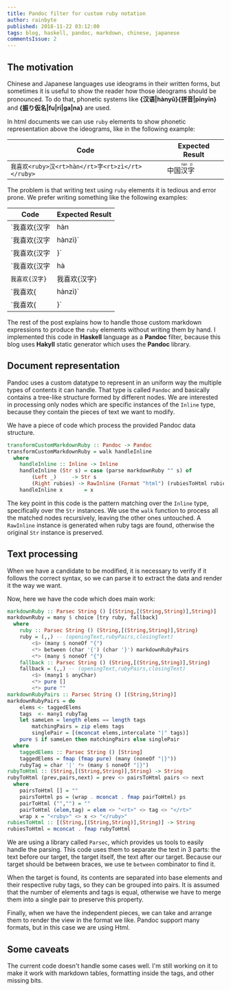 ```yaml
---
title: Pandoc filter for custom ruby notation
author: rainbyte
published: 2018-11-22 03:12:00
tags: blog, haskell, pandoc, markdown, chinese, japanese
commentsIssue: 2
---
```


## The motivation

Chinese and Japanese languages use ideograms in their written forms, but sometimes it is useful to show the reader how those ideograms should be pronounced. To do that, phonetic systems like **{汉语|hànyǔ}{拼音|pīnyīn}** and **{振り仮名|fu|ri|ga|na}** are used.

In html documents we can use `ruby` elements to show phonetic representation above the ideograms, like in the following example:

|Code|Expected Result|
|----|---------------|
|`我喜欢<ruby>汉<rt>hàn</rt>字<rt>zì</rt></ruby>`|中国<ruby>汉<rt>hàn</rt>字<rt>zì</rt></ruby>|

The problem is that writing text using `ruby` elements it is tedious and error prone. We prefer writing something like the following examples:

|Code|Expected Result|
|----|---------------|
|`我喜欢{汉字|hàn|zì}`|我喜欢<ruby>汉<rt>hàn</rt>字<rt>zì</rt></ruby>|
|`我喜欢{汉字|hànzì}`|我喜欢<ruby>汉字<rt>hànzì</rt></ruby>|
|`我喜欢{汉字|}`|我喜欢<ruby>汉<rt></rt>字<rt></rt></ruby>|
|`我喜欢{汉字|hà|n|zì}`|我喜欢<ruby>汉字<rt>hà|n|zì</rt></ruby>|
|`我喜欢{汉字}`|我喜欢{汉字}|
|`我喜欢{|hànzì}`|我喜欢<ruby><rt>hànzì</rt></ruby>|
|`我喜欢{|}`|我喜欢|

The rest of the post explains how to handle those custom markdown expressions to produce the `ruby` elements without writing them by hand. I implemented this code in **Haskell** language as a **Pandoc** filter, because this blog uses **Hakyll** static generator which uses the **Pandoc** library.

## Document representation

Pandoc uses a custom datatype to represent in an uniform way the multiple types of contents it can handle. That type is called `Pandoc` and basically contains a tree-like structure formed by different nodes. We are interested in processing only nodes which are specific instances of the `Inline` type, because they contain the pieces of text we want to modify.

We have a piece of code which process the provided Pandoc data structure.

```haskell
transformCustomMarkdownRuby :: Pandoc -> Pandoc
transformCustomMarkdownRuby = walk handleInline
  where
    handleInline :: Inline -> Inline
    handleInline (Str s) = case (parse markdownRuby "" s) of
        (Left _)     -> Str s
        (Right rubies) -> RawInline (Format "html") (rubiesToHtml rubies)
    handleInline x       = x
```

The key point in this code is the pattern matching over the `Inline` type, specifically over the `Str` instances. We use the `walk` function to process all the matched nodes recursively, leaving the other ones untouched. A `RawInline` instance is generated when ruby tags are found, otherwise the original `Str` instance is preserved.

## Text processing

When we have a candidate to be modified, it is necessary to verify if it follows the correct syntax, so we can parse it to extract the data and render it the way we want.

Now, here we have the code which does main work:

```haskell
markdownRuby :: Parsec String () [(String,[(String,String)],String)]
markdownRuby = many $ choice [try ruby, fallback]
  where
    ruby :: Parsec String () (String,[(String,String)],String)
    ruby = (,,) -- (openingText,rubyPairs,closingText)
        <$> (many $ noneOf "{")
        <*> between (char '{') (char '}') markdownRubyPairs
        <*> (many $ noneOf "{")
    fallback :: Parsec String () (String,[(String,String)],String)
    fallback = (,,) -- (openingText,rubyPairs,closingText)
        <$> (many1 $ anyChar)
        <*> pure []
        <*> pure ""
markdownRubyPairs :: Parsec String () [(String,String)]
markdownRubyPairs = do
    elems <- taggedElems
    tags  <- many1 rubyTag
    let sameLen = length elems == length tags
        matchingPairs = zip elems tags
        singlePair = [(mconcat elems,intercalate "|" tags)]
    pure $ if sameLen then matchingPairs else singlePair
  where
    taggedElems :: Parsec String () [String]
    taggedElems = fmap (fmap pure) (many (noneOf "|}"))
    rubyTag = char '|' *> (many $ noneOf "|}")
rubyToHtml :: (String,[(String,String)],String) -> String
rubyToHtml (prev,pairs,next) = prev <> pairsToHtml pairs <> next 
  where
    pairsToHtml [] = ""
    pairsToHtml ps = (wrap . mconcat . fmap pairToHtml) ps
    pairToHtml ("","") = ""
    pairToHtml (elem,tag) = elem <> "<rt>" <> tag <> "</rt>"
    wrap x = "<ruby>" <> x <> "</ruby>"
rubiesToHtml :: [(String,[(String,String)],String)] -> String
rubiesToHtml = mconcat . fmap rubyToHtml
```

We are using a library called `Parsec`, which provides us tools to easily handle the parsing. This code uses them to separate the text in 3 parts: the text before our target, the target itself, the text after our target. Because our target should be between braces, we use te `between` combinator to find it.

When the target is found, its contents are separated into base elements and their respective ruby tags, so they can be grouped into pairs. It is assumed that the number of elements and tags is equal, otherwise we have to merge them into a single pair to preserve this property.

Finally, when we have the independent pieces, we can take and arrange them to render the view in the format we like. Pandoc support many formats, but in this case we are using Html.

## Some caveats

The current code doesn't handle some cases well. I'm still working on it to make it work with markdown tables, formatting inside the tags, and other missing bits.